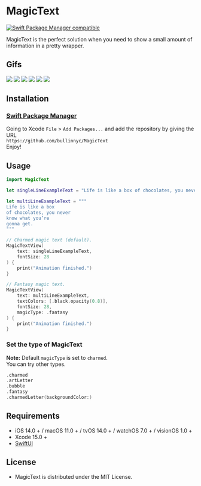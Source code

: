 # MagicText

[![Swift Package Manager compatible](https://img.shields.io/badge/SPM-compatible-brightgreen.svg)](https://github.com/apple/swift-package-manager)

MagicText is the perfect solution when you need to show a small amount of information in a pretty wrapper.

## Gifs

![](./charmed.gif) ![](./charmed-color.gif) ![](./bubble.gif) ![](./fantasy.gif) ![](./charmed-letter.gif) ![](./art-letter.gif)

## Installation

### [Swift Package Manager](https://swift.org/package-manager/)

Going to Xcode `File` > `Add Packages...` and add the repository by giving the URL  
`https://github.com/bullinnyc/MagicText`  
Enjoy!

## Usage

```swift
import MagicText
```

```swift
let singleLineExampleText = "Life is like a box of chocolates, you never know what you’re gonna get."

let multiLineExampleText = """
Life is like a box
of chocolates, you never
know what you’re
gonna get.
"""

// Charmed magic text (default).
MagicTextView(
    text: singleLineExampleText,
    fontSize: 28
) {
    print("Animation finished.")
}

// Fantasy magic text.
MagicTextView(
    text: multiLineExampleText,
    textColors: [.black.opacity(0.8)],
    fontSize: 28,
    magicType: .fantasy
) {
    print("Animation finished.")
}
```

### Set the type of MagicText
**Note:** Default `magicType` is set to `charmed`.  
You can try other types.

```swift
.charmed
.artLetter
.bubble
.fantasy
.charmedLetter(backgroundColor:)
```

## Requirements

- iOS 14.0 + / macOS 11.0 + / tvOS 14.0 + / watchOS 7.0 + / visionOS 1.0 +
- Xcode 15.0 +
- [SwiftUI](https://developer.apple.com/xcode/swiftui/)

## License

- MagicText is distributed under the MIT License.
